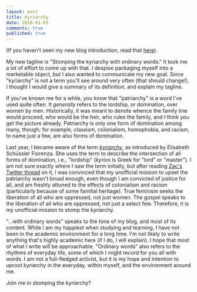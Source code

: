 ```yaml
---
layout: post
title: Kyriarchy
date: 2018-01-03
comments: true
published: true
---
```

(If you haven't seen my new blog introduction, read that [here](https://sdrp.me/2018/01/01/new-blog/)).

My new tagline is "Stomping the kyriarchy with ordinary words." It took me a lot of effort to come up with that. I despise packaging myself into a marketable object, but I also wanted to communicate my new goal. Since "kyriarchy" is not a term you'll see around very often (that should change!), I thought I would give a summary of its definition, and explain my tagline.

If you've known me for a while, you know that "patriarchy" is a word I've used quite often. It _generally_ refers to the lordship, or domination, over women by men. Historically, it was meant to denote whence the family line would proceed, who would be the heir, who rules the family, and I think you get the picture already. Patriarchy is only one form of domination among many, though; for example, classism, colonialism, homophobia, and racism, to name just a few, are also forms of domination.

Last year, I became aware of the term [_kyriarchy_](https://en.wikipedia.org/wiki/Kyriarchy), as introduced by Elisabeth Schüssler Fiorenza. She uses the term to describe the intersection of all forms of domination, i.e., "lordship" (_kyrios_ is Greek for "lord" or "master"). I am not sure exactly where I saw the term initially, but after reading [Zac's Twitter thread](https://twitter.com/zacpoppen/status/887784928040984576) on it, I was convinced that my unofficial mission to upset the patriarchy wasn't broad enough, even though I am convicted of justice for all, and am freshly attuned to the effects of colonialism and racism (particularly because of some familial heritage). True feminism seeks the liberation of all who are oppressed, not just women. The gospel speaks to the liberation of all who are oppressed, not just a select few. Therefore, it is my unofficial mission to stomp the kyriarchy.

"...with ordinary words" speaks to the tone of my blog, and most of its content. While I am my happiest when studying and learning, I have not been in the academic environment for a long time. I'm not likely to write anything that's highly academic here (if I do, I will explain). I hope that most of what I write will be approachable. "Ordinary words" also refers to the rhythms of everyday life, some of which I might record for you all with words. I am not a full-fledged activist, but it is my hope and intention to uproot kyriarchy in the everyday, within myself, and the environment around me.

Join me in stomping the kyriarchy?
